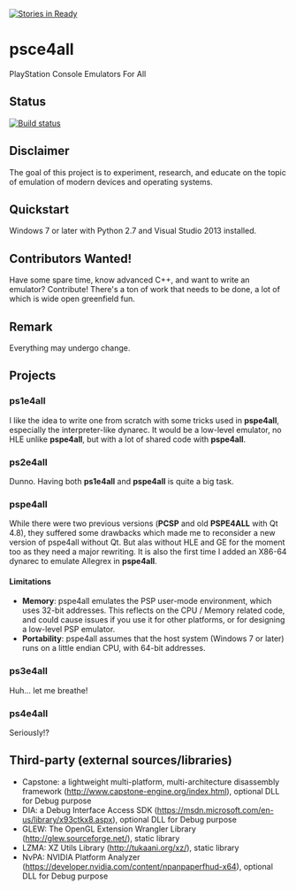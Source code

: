 [![Stories in Ready](https://badge.waffle.io/psce4all/psce4all.png?label=ready&title=Ready)](https://waffle.io/psce4all/psce4all)
# psce4all
PlayStation Console Emulators For All

## Status
[![Build status](https://ci.appveyor.com/api/projects/status/a3yycqilpsqfhpsq?svg=true)](https://ci.appveyor.com/project/hlide/psce4all)

## Disclaimer
The goal of this project is to experiment, research, and educate on the topic of emulation of modern devices and operating systems.

## Quickstart
Windows 7 or later with Python 2.7 and Visual Studio 2013 installed.

## Contributors Wanted!
Have some spare time, know advanced C++, and want to write an emulator? Contribute! There's a ton of work that needs to be done, a lot of which is wide open greenfield fun.

## Remark
Everything may undergo change.

## Projects

### ps1e4all
I like the idea to write one from scratch with some tricks used in __pspe4all__, especially the interpreter-like dynarec. It would be a low-level emulator, no HLE unlike __pspe4all__, but with a lot of shared code with __pspe4all__. 

### ps2e4all
Dunno. Having both __ps1e4all__ and __pspe4all__ is quite a big task.

### pspe4all
While there were two previous versions (__PCSP__ and old __PSPE4ALL__ with Qt 4.8), they suffered some drawbacks which made me to reconsider a new version of pspe4all without Qt. But alas without HLE and GE for the moment too as they need a major rewriting. It is also the first time I added an X86-64 dynarec to emulate Allegrex in __pspe4all__.  

#### Limitations
* __Memory__: pspe4all emulates the PSP user-mode environment, which uses 32-bit addresses. This reflects on the CPU / Memory related code, and could cause issues if you use it for other platforms, or for designing a low-level PSP emulator.
* __Portability__: pspe4all assumes that the host system (Windows 7 or later) runs on a little endian CPU, with 64-bit addresses.

### ps3e4all

Huh... let me breathe!

### ps4e4all

Seriously!?

## Third-party (external sources/libraries)

* Capstone: a lightweight multi-platform, multi-architecture disassembly framework (http://www.capstone-engine.org/index.html), optional DLL for Debug purpose
* DIA: a Debug Interface Access SDK (https://msdn.microsoft.com/en-us/library/x93ctkx8.aspx), optional DLL for Debug purpose
* GLEW: The OpenGL Extension Wrangler Library (http://glew.sourceforge.net/), static library
* LZMA: XZ Utils Library (http://tukaani.org/xz/), static library
* NvPA: NVIDIA Platform Analyzer (https://developer.nvidia.com/content/npanpaperfhud-x64), optional DLL for Debug purpose



